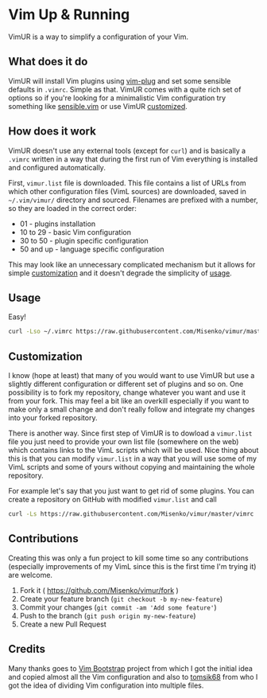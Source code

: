 # Vim Up & Running
VimUR is a way to simplify a configuration of your Vim.

## What does it do
VimUR will install Vim plugins using [vim-plug](https://github.com/junegunn/vim-plug) and set some sensible defaults in `.vimrc`. Simple as that. VimUR comes with a quite rich set of options so if you're looking for a minimalistic Vim configuration try something like [sensible.vim](https://github.com/tpope/vim-sensible) or use VimUR [customized](#customization).

## How does it work
VimUR doesn't use any external tools (except for `curl`) and is basically a `.vimrc` written in a way that during the first run of Vim everything is installed and configured automatically.

First, `vimur.list` file is downloaded. This file contains a list of URLs from which other configuration files (VimL sources) are downloaded, saved in `~/.vim/vimur/` directory and sourced. Filenames are prefixed with a number, so they are loaded in the correct order:
* 01 - plugins installation
* 10 to 29 - basic Vim configuration
* 30 to 50 - plugin specific configuration
* 50 and up - language specific configuration

This may look like an unnecessary complicated mechanism but it allows for simple [customization](#customization) and it doesn't degrade the simplicity of [usage](#usage).

## Usage
Easy!
```bash
curl -Lso ~/.vimrc https://raw.githubusercontent.com/Misenko/vimur/master/vimrc && vim
```

## Customization
I know (hope at least) that many of you would want to use VimUR but use a slightly different configuration or different set of plugins and so on. One possibility is to fork my repository, change whatever you want and use it from your fork. This may feel a bit like an overkill especially if you want to make only a small change and don't really follow and integrate my changes into your forked repository.

There is another way. Since first step of VimUR is to dowload a `vimur.list` file you just need to provide your own list file (somewhere on the web) which contains links to the VimL scripts which will be used. Nice thing about this is that you can modify `vimur.list` in a way that you will use some of my VimL scripts and some of yours without copying and maintaining the whole repository.

For example let's say that you just want to get rid of some plugins. You can create a repository on GitHub with modified `vimur.list` and call
```bash
curl -Ls https://raw.githubusercontent.com/Misenko/vimur/master/vimrc | sed "s/Misenko/UserName/g" > ~/.vimrc && vim
```

## Contributions
Creating this was only a fun project to kill some time so any contributions (especially improvements of my VimL since this is the first time I'm trying it) are welcome.

1. Fork it ( https://github.com/Misenko/vimur/fork )
2. Create your feature branch (`git checkout -b my-new-feature`)
3. Commit your changes (`git commit -am 'Add some feature'`)
4. Push to the branch (`git push origin my-new-feature`)
5. Create a new Pull Request

## Credits
Many thanks goes to [Vim Bootstrap](https://github.com/avelino/vim-bootstrap) project from which I got the initial idea and copied almost all the Vim configuration and also to [tomsik68](https://github.com/tomsik68) from who I got the idea of dividing Vim configuration into multiple files.
